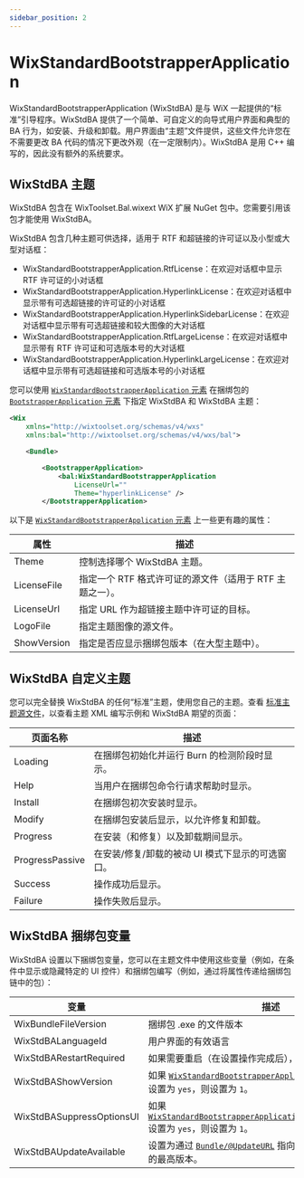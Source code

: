 ```yaml
---
sidebar_position: 2
---
```


# WixStandardBootstrapperApplication

WixStandardBootstrapperApplication (WixStdBA) 是与 WiX 一起提供的“标准”引导程序。WixStdBA 提供了一个简单、可自定义的向导式用户界面和典型的 BA 行为，如安装、升级和卸载。用户界面由“主题”文件提供，这些文件允许您在不需要更改 BA 代码的情况下更改外观（在一定限制内）。WixStdBA 是用 C++ 编写的，因此没有额外的系统要求。


## WixStdBA 主题

WixStdBA 包含在 WixToolset.Bal.wixext WiX 扩展 NuGet 包中。您需要引用该包才能使用 WixStdBA。

WixStdBA 包含几种主题可供选择，适用于 RTF 和超链接的许可证以及小型或大型对话框：

- WixStandardBootstrapperApplication.RtfLicense：在欢迎对话框中显示 RTF 许可证的小对话框
- WixStandardBootstrapperApplication.HyperlinkLicense：在欢迎对话框中显示带有可选超链接的许可证的小对话框
- WixStandardBootstrapperApplication.HyperlinkSidebarLicense：在欢迎对话框中显示带有可选超链接和较大图像的大对话框
- WixStandardBootstrapperApplication.RtfLargeLicense：在欢迎对话框中显示带有 RTF 许可证和可选版本号的大对话框
- WixStandardBootstrapperApplication.HyperlinkLargeLicense：在欢迎对话框中显示带有可选超链接和可选版本号的小对话框

您可以使用 [`WixStandardBootstrapperApplication` 元素](../../schema/bal/wixstandardbootstrapperapplication.md) 在捆绑包的 [`BootstrapperApplication` 元素](../../schema/wxs/bootstrapperapplication.md) 下指定 WixStdBA 和 WixStdBA 主题：

```xml
<Wix
    xmlns="http://wixtoolset.org/schemas/v4/wxs"
    xmlns:bal="http://wixtoolset.org/schemas/v4/wxs/bal">

    <Bundle>

        <BootstrapperApplication>
            <bal:WixStandardBootstrapperApplication
                LicenseUrl=""
                Theme="hyperlinkLicense" />
        </BootstrapperApplication>
```

以下是 [`WixStandardBootstrapperApplication` 元素](../../schema/bal/wixstandardbootstrapperapplication.md) 上一些更有趣的属性：

| 属性 | 描述 |
| ---- | ---- |
| Theme | 控制选择哪个 WixStdBA 主题。 |
| LicenseFile | 指定一个 RTF 格式许可证的源文件（适用于 RTF 主题之一）。 |
| LicenseUrl | 指定 URL 作为超链接主题中许可证的目标。 |
| LogoFile | 指定主题图像的源文件。 |
| ShowVersion | 指定是否应显示捆绑包版本（在大型主题中）。 |


## WixStdBA 自定义主题

您可以完全替换 WixStdBA 的任何“标准”主题，使用您自己的主题。查看 [标准主题源文件](https://github.com/wixtoolset/wix/tree/HEAD/src/ext/Bal/stdbas/Resources)，以查看主题 XML 编写示例和 WixStdBA 期望的页面：

| 页面名称 | 描述 |
| -------- | ---- |
| Loading | 在捆绑包初始化并运行 Burn 的检测阶段时显示。 |
| Help | 当用户在捆绑包命令行请求帮助时显示。 |
| Install | 在捆绑包初次安装时显示。 |
| Modify | 在捆绑包安装后显示，以允许修复和卸载。 |
| Progress | 在安装（和修复）以及卸载期间显示。 |
| ProgressPassive | 在安装/修复/卸载的被动 UI 模式下显示的可选窗口。 |
| Success | 操作成功后显示。 |
| Failure | 操作失败后显示。 |


## WixStdBA 捆绑包变量

WixStdBA 设置以下捆绑包变量，您可以在主题文件中使用这些变量（例如，在条件中显示或隐藏特定的 UI 控件）和捆绑包编写（例如，通过将属性传递给捆绑包链中的包）：

| 变量 | 描述 |
| ---- | ---- |
| WixBundleFileVersion | 捆绑包 .exe 的文件版本 |
| WixStdBALanguageId | 用户界面的有效语言 |
| WixStdBARestartRequired | 如果需要重启（在设置操作完成后），则设置为 `1`。 |
| WixStdBAShowVersion | 如果 [`WixStandardBootstrapperApplication/@ShowVersion`](../../schema/bal/wixstandardbootstrapperapplication.md) 设置为 `yes`，则设置为 `1`。 |
| WixStdBASuppressOptionsUI | 如果 [`WixStandardBootstrapperApplication/@SuppressOptionsUI`](../../schema/bal/wixstandardbootstrapperapplication.md) 设置为 `yes`，则设置为 `1`。 |
| WixStdBAUpdateAvailable | 设置为通过 [`Bundle/@UpdateURL`](../../schema/wxs/bundle.md) 指向的源中指定的可用更新的最高版本。 |

